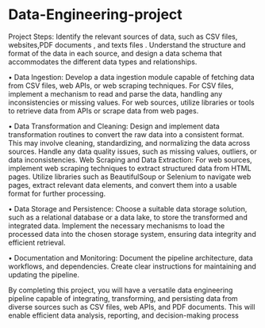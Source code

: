 # Data-Engineering-project
Project Steps:
Identify the relevant sources of data, such as CSV files, websites,PDF documents , and texts files . 
Understand the structure and format of the data in each source, and design a data schema that 
accommodates the different data types and relationships.

• Data Ingestion:
Develop a data ingestion module capable of fetching data from CSV files, web APIs, or web scraping 
techniques. For CSV files, implement a mechanism to read and parse the data, handling any 
inconsistencies or missing values. For web sources, utilize libraries or tools to retrieve data from APIs or 
scrape data from web pages.

• Data Transformation and Cleaning:
Design and implement data transformation routines to convert the raw data into a consistent format. This 
may involve cleaning, standardizing, and normalizing the data across sources. Handle any data quality 
issues, such as missing values, outliers, or data inconsistencies.
Web Scraping and Data Extraction:
For web sources, implement web scraping techniques to extract structured data from HTML pages. Utilize 
libraries such as BeautifulSoup or Selenium to navigate web pages, extract relevant data elements, and 
convert them into a usable format for further processing.


• Data Storage and Persistence:
Choose a suitable data storage solution, such as a relational database or a data lake, to store the transformed 
and integrated data. Implement the necessary mechanisms to load the processed data into the chosen 
storage system, ensuring data integrity and efficient retrieval.

• Documentation and Monitoring:
Document the pipeline architecture, data workflows, and dependencies. Create clear instructions for 
maintaining and updating the pipeline.

By completing this project, you will have a versatile data engineering pipeline capable of integrating, 
transforming, and persisting data from diverse sources such as CSV files, web APIs, and PDF documents. 
This will enable efficient data analysis, reporting, and decision-making process
